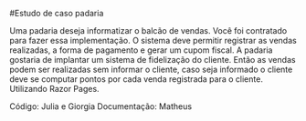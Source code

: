 #Estudo de caso padaria

Uma padaria deseja informatizar o balcão de vendas. Você foi contratado para fazer essa implementação. O sistema deve permitir registrar as vendas realizadas, a forma de pagamento e gerar um cupom fiscal. A padaria gostaria de implantar um sistema de fidelização do cliente. Então as vendas podem ser realizadas sem informar o cliente, caso seja informado o cliente deve se computar pontos por cada venda registrada para o cliente.
Utilizando Razor Pages. 

Código: Julia e Giorgia Documentação: Matheus
